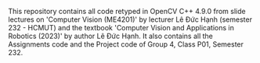 This repository contains all code retyped in OpenCV C++ 4.9.0 from slide lectures on 'Computer Vision (ME4201)' by lecturer Lê Đức Hạnh (semester 232 - HCMUT) and the textbook 'Computer Vision and Applications in Robotics (2023)' by author Lê Đức Hạnh.
It also contains all the Assignments code and the Project code of Group 4, Class P01, Semester 232.
